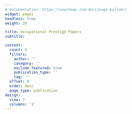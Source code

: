```yaml
---
# Documentation: https://wowchemy.com/docs/page-builder/
widget: pages
headless: true
weight: 20

title: Occupational Prestige Papers
subtitle:

content:
  count: 5
  filters:
    author: ''
    category: ''
    exclude_featured: true
    publication_type: ''
    tag: ''
  offset: 0
  order: desc
  page_type: publication
design:
  view: 3
  columns: '1'
---
```


